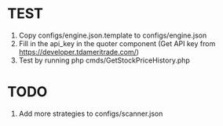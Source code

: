# TEST

1) Copy configs/engine.json.template to configs/engine.json
2) Fill in the api_key in the quoter component
   (Get API key from https://developer.tdameritrade.com/)
3) Test by running php cmds/GetStockPriceHistory.php

# TODO

1) Add more strategies to configs/scanner.json
